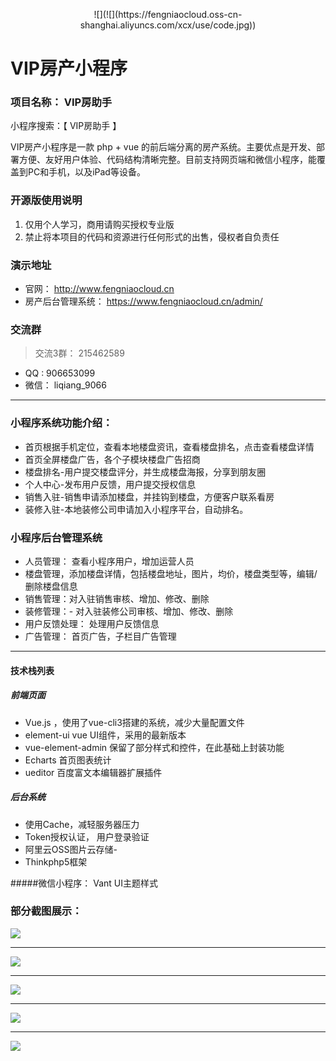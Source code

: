 <center><p>![](![](https://fengniaocloud.oss-cn-shanghai.aliyuncs.com/xcx/use/code.jpg))</p></center>



# VIP房产小程序

### 项目名称：  VIP房助手

小程序搜索：【 VIP房助手  】


VIP房产小程序是一款 php + vue 的前后端分离的房产系统。主要优点是开发、部署方便、友好用户体验、代码结构清晰完整。目前支持网页端和微信小程序，能覆盖到PC和手机，以及iPad等设备。


### 开源版使用说明

1. 仅用个人学习，商用请购买授权专业版 
2. 禁止将本项目的代码和资源进行任何形式的出售，侵权者自负责任

### 演示地址

- 官网： http://www.fengniaocloud.cn
- 房产后台管理系统： https://www.fengniaocloud.cn/admin/


### 交流群
> 交流3群： 215462589
- QQ  :   906653099
- 微信： liqiang_9066



------------

### 小程序系统功能介绍：
- 首页根据手机定位，查看本地楼盘资讯，查看楼盘排名，点击查看楼盘详情
- 首页全屏楼盘广告，各个子模块楼盘广告招商
- 楼盘排名-用户提交楼盘评分，并生成楼盘海报，分享到朋友圈
- 个人中心-发布用户反馈，用户提交授权信息
- 销售入驻-销售申请添加楼盘，并挂钩到楼盘，方便客户联系看房
- 装修入驻-本地装修公司申请加入小程序平台，自动排名。

### 小程序后台管理系统
- 人员管理： 查看小程序用户，增加运营人员
- 楼盘管理，添加楼盘详情，包括楼盘地址，图片，均价，楼盘类型等，编辑/删除楼盘信息
- 销售管理：对入驻销售审核、增加、修改、删除
- 装修管理：- 对入驻装修公司审核、增加、修改、删除
- 用户反馈处理： 处理用户反馈信息
- 广告管理：  首页广告，子栏目广告管理

----


#### 技术栈列表

##### 前端页面
- Vue.js ，使用了vue-cli3搭建的系统，减少大量配置文件
- element-ui vue UI组件，采用的最新版本
- vue-element-admin 保留了部分样式和控件，在此基础上封装功能
- Echarts 首页图表统计
- ueditor 百度富文本编辑器扩展插件

##### 后台系统
- 使用Cache，减轻服务器压力
- Token授权认证， 用户登录验证
- 阿里云OSS图片云存储-
- Thinkphp5框架

#####微信小程序：
Vant UI主题样式

### 部分截图展示：

![](https://fengniaocloud.oss-cn-shanghai.aliyuncs.com/xcx/use/%E5%BE%AE%E4%BF%A1%E6%88%AA%E5%9B%BE_20200722080043.png)


------------
![](https://fengniaocloud.oss-cn-shanghai.aliyuncs.com/xcx/use/%E5%BE%AE%E4%BF%A1%E6%88%AA%E5%9B%BE_20200722080158.png)


------------

![](https://fengniaocloud.oss-cn-shanghai.aliyuncs.com/xcx/use/%E5%BE%AE%E4%BF%A1%E6%88%AA%E5%9B%BE_20200722080231.png)


------------

![](https://fengniaocloud.oss-cn-shanghai.aliyuncs.com/xcx/use/%E5%BE%AE%E4%BF%A1%E6%88%AA%E5%9B%BE_20200722080249.png)




------------

![](https://fengniaocloud.oss-cn-shanghai.aliyuncs.com/xcx/use/wx20200722091011.jpg)
